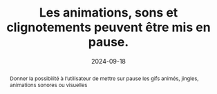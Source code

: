 ---
N: '121'
Rubrique: Images et médias
title: Les animations, sons et clignotements peuvent être mis en pause. 
abstract: Donner la possibilité à l’utilisateur de mettre sur pause les gifs animés, jingles, animations sonores ou visuelles
categories: [" Images et médias"]
agrege: O4121-E032
opquast: '4 121'
indiceebook: '32'
description: "Règle n° 032"
before: "031"
weight: "032"
after: "033"
actif: '1'
layout: rules
date: 2024-09-18
tags: ["Accessibilité", ""]
objectif: ["Laisser à l'utilisateur le contrôle des animations lors de la consultation du contenu.", "
Permettre la consultation pas à pas d'animations séquentielles ou de contenus sonores.", "
Rendre accessible des contenus aux personnes handicapées
"]
Meo: ["Pour les  animation visuelle d’une durée > 5 secondes ou un son d’une durée > 3 secondes, doter systématiquement l'objet multimédia des moyens de contrôle nécessaires : démarrage, arrêt, muet ou volume.
Ne pas utiliser de graphismes animés non contrôlables ou partiellement contrôlables par l'utilisateur (images gif animées en particulier).

Dans les métadonnées de l’OPF, indiquer ces métadonnées :
<meta property=schema:accessibilityHazard>noFlashingHazard</meta>
<meta property=schema:accessibilityHazard>noMotionSimulationHazard</meta>
<meta property=schema:accessibilityHazard>noSoundHazard</meta>
"]
Controle: ["Dans chaque page contenant une animation visuelle ou un son :
Contrôler la possibilité de stopper l'animation, le son ou le clignotement (pause, redémarrage, volume sonore le cas échéant).
"
]
epubcheck: false
ace: false
OPFmetadata: ["schema accessibilityHazard noFlashingHazard", "
chema:accessibilityHazard noMotionSimulationHazard", "
schema:accessibilityHazard noSoundHazard"]
onixmetadata: ""
Source: ["Opquast"]
Referentiel: [""]
Steps: ["Conception", "Editorial"]
---